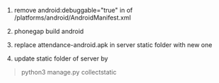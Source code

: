 1. remove android:debuggable="true" in <application> of /platforms/android/AndroidManifest.xml

2. phonegap build android

3. replace attendance-android.apk in server static folder with new one

4. update static folder of server by
> python3 manage.py collectstatic

